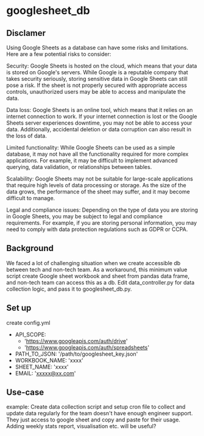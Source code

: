 # googlesheet_db

## Disclamer 
Using Google Sheets as a database can have some risks and limitations. Here are a few potential risks to consider:

Security: Google Sheets is hosted on the cloud, which means that your data is stored on Google's servers. While Google is a reputable company that takes security seriously, storing sensitive data in Google Sheets can still pose a risk. If the sheet is not properly secured with appropriate access controls, unauthorized users may be able to access and manipulate the data.

Data loss: Google Sheets is an online tool, which means that it relies on an internet connection to work. If your internet connection is lost or the Google Sheets server experiences downtime, you may not be able to access your data. Additionally, accidental deletion or data corruption can also result in the loss of data.

Limited functionality: While Google Sheets can be used as a simple database, it may not have all the functionality required for more complex applications. For example, it may be difficult to implement advanced querying, data validation, or relationships between tables.

Scalability: Google Sheets may not be suitable for large-scale applications that require high levels of data processing or storage. As the size of the data grows, the performance of the sheet may suffer, and it may become difficult to manage.

Legal and compliance issues: Depending on the type of data you are storing in Google Sheets, you may be subject to legal and compliance requirements. For example, if you are storing personal information, you may need to comply with data protection regulations such as GDPR or CCPA.


## Background
We faced a lot of challenging situation when we create accessible db between tech and non-tech team. As a workaround, this minimum value script create Google sheet workbook and sheet from pandas data frame, and non-tech team can access this as a db. Edit data_controller.py for data collection logic, and pass it to googlesheet_db.py.

## Set up
create config.yml

- API_SCOPE:
  - 'https://www.googleapis.com/auth/drive'
  - 'https://www.googleapis.com/auth/spreadsheets'
- PATH_TO_JSON: '/path/to/googlesheet_key.json'
- WORKBOOK_NAME: 'xxxx'
- SHEET_NAME: 'xxxx'
- EMAIL: 'xxxxx@xx.com'

## Use-case
example: Create data collection script and setup cron file to collect and update data regularly for the team doesn't have enough engineer support. They just access to google sheet and copy and paste for their usage. Adding weekly stats report, visualisation etc. will be useful?
